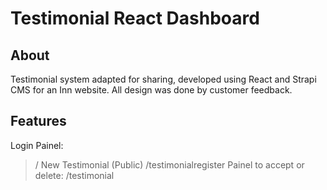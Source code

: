# Testimonial React Dashboard

## About
Testimonial system adapted for sharing, developed using React and Strapi CMS for an Inn website.
All design was done by customer feedback.

## Features
Login Painel:
> /
New Testimonial (Public)
> /testimonialregister
Painel to accept or delete:
> /testimonial